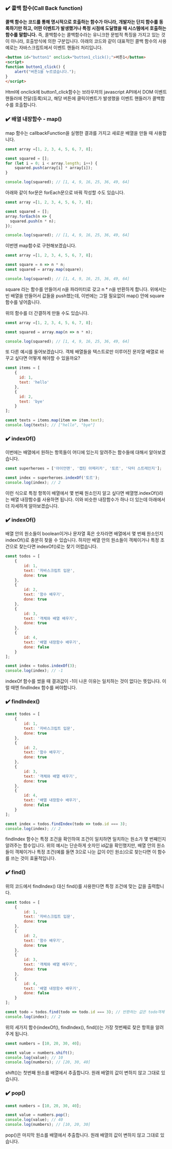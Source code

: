 ### ✔️ 콜백 함수(Call Back function)

**콜백 함수는 코드를 통해 명시적으로 호출하는 함수가 아니라, 개발자는 단지 함수를 동록하기만 하고, 어떤 이벤트가 발생했거나 특정 시점에 도달했을 때 시스템에서 호출하는 함수를 말합니다.**
 즉, 콜백함수는 콜백함수라는 유니크한 문법적 특징을 가지고 있는 것이 아니라, 호출방식에 의한 구분입니다. 아래의 코드와 같이 대표적인 콜백 함수의 사용 예로는 자바스크립트에서 이벤트 핸들러 처리입니다. 

```html
<button id="button1" onclick="button1_click();">버튼1</button>
<script>
function button1_click() {
	alert("버튼1을 누르셨습니다.");
}
</script>
```

Html에 onclick에 button1_click함수는 브라우저의 javascript API에서 DOM 이벤트 핸들러에 전달(등록)되고, 해당 버튼에 클릭이벤트가 발생했을 이벤트 핸들러가 콜백함수를 호출합니다.

### ✔️ 배열 내장함수 - map()

map 함수는 callbackFunction을 실행한 결과를 가지고 새로운 배열을 만들 때 사용합니다.

```jsx
const array =[1, 2, 3, 4, 5, 6, 7, 8];

const squared = [];
for (let i = 0; i < array.length; i++) {
    squared.push(array[i] * array[i]);
}

console.log(squared); // [1, 4, 9, 16, 25, 36, 49, 64]
```

아래와 같이 for문은 forEach문으로 바꿔 작성할 수도 있습니다. 

```jsx
const array =[1, 2, 3, 4, 5, 6, 7, 8];

const squared = [];
array.forEach(n => {
  squared.push(n * n);
});

console.log(squared); // [1, 4, 9, 16, 25, 36, 49, 64]
```

이번엔 map함수로 구현해보겠습니다. 

```jsx
const array =[1, 2, 3, 4, 5, 6, 7, 8];

const square = n => n * n;
const squared = array.map(square);

console.log(squared); // [1, 4, 9, 16, 25, 36, 49, 64]
```

square 라는 함수를 만들어서 n을 파라미터로 갖고 n * n을 반환하게 합니다. 위에서는 빈 배열을 만들어서 값들을 push했는데, 이번에는 그럴 필요없이 map() 안에 square 함수를 넣어줍니다. 

위의 함수를 더 간결하게 만들 수도 있습니다. 

```jsx
const array =[1, 2, 3, 4, 5, 6, 7, 8];

const squared = array.map(n => n * n);

console.log(squared); // [1, 4, 9, 16, 25, 36, 49, 64]
```

또 다른 예시를 들어보겠습니다. 객체 배열들을 텍스트로만 이루어진 문자열 배열로 바꾸고 싶다면 어떻게 해야할 수 있을까요? 

```jsx
const items = [
    {
      id: 1,
      text: 'hello'
    },
    {
      id: 2,
      text: 'bye'
    }
];

const texts = items.map(item => item.text);
console.log(texts); // ["hello", "bye"]
```

### ✔️ indexOf()

이번에는 배열에서 원하는 항목들이 어디에 있는지 알려주는 함수들에 대해서 알아보겠습니다. 

```jsx
const superheroes = ['아이언맨', '캡틴 아메리카', '토르', '닥터 스트레인지'];

const index = superheroes.indexOf('토르');
console.log(index); // 2
```

이런 식으로 특정 항목이 배열에서 몇 번째 원소인지 알고 싶다면 배열명.indexOf()라는 배열 내장함수를 사용하면 됩니다. 이와 비슷한 내장함수가 하나 더 있는데 아래에서 더 자세하게 알아보겠습니다. 

### ✔️ indexOf()

배열 안의 원소들이 boolean이거나 문자열 혹은 숫자라면 배열에서 몇 번째 원소인지 indexOf()로 충분히 찾을 수 있습니다. 하지만 배열 안의 원소들이 객체이거나 특정 조건으로 찾는다면 indexOf()로는 찾기 어렵습니다. 

```jsx
const todos = [
    {
        id: 1,
        text: '자바스크립트 입문',
        done: true
    },
    {
        id: 2,
        text: '함수 배우기',
        done: true
    },
    {
        id: 3,
        text: '객체와 배열 배우기',
        done: true
    },
    {
        id: 4,
        text: '배열 내장함수 배우기',
        done: false
    }
];

const index = todos.indexOf(3);
console.log(index); // -1
```

indexOf 함수를 썼을 때 결과값이 -1이 나온 이유는 일치하는 것이 없다는 뜻입니다. 이럴 때엔 findIndex 함수를 써야합니다. 

### ✔️ findIndex()

```jsx
const todos = [
    {
        id: 1,
        text: '자바스크립트 입문',
        done: true
    },
    {
        id: 2,
        text: '함수 배우기',
        done: true
    },
    {
        id: 3,
        text: '객체와 배열 배우기',
        done: true
    },
    {
        id: 4,
        text: '배열 내장함수 배우기',
        done: false
    }
];

const index = todos.findIndex(todo => todo.id === 3);
console.log(index); // 2
```

findIndex 함수는 특정 조건을 확인하여 조건이 일치하면 일치하는 원소가 몇 번째인지 알려주는 함수입니다. 위의 예시는 단순하게 숫자인 id값을 확인했지만, 배열 안의 원소들이 객체이거나 특정 조건(예를 들면 3으로 나눈 값이 0인 원소)으로 찾는다면 이 함수를 쓰는 것이 효율적입니다. 

### ✔️ find()

위의 코드에서 findIndex() 대신 find()를 사용한다면 특정 조건에 맞는 값을 출력합니다.

```jsx
const todos = [
    {
        id: 1,
        text: '자바스크립트 입문',
        done: true
    },
    {
        id: 2,
        text: '함수 배우기',
        done: true
    },
    {
        id: 3,
        text: '객체와 배열 배우기',
        done: true
    },
    {
        id: 4,
        text: '배열 내장함수 배우기',
        done: false
    }
];

const todo = todos.find(todo => todo.id === 3); // 반환하는 값은 todo객체 
console.log(index); // 2 
```

위의 세가지 함수(indexOf(), findIndex(), find())는 가장 첫번째로 찾은 항목을 알려주게 됩니다.

```jsx
const numbers = [10, 20, 30, 40];

const value = numbers.shift();
console.log(value); // 10 
console.log(numbers); // [20, 30, 40]
```

shift()는 첫번째 원소를 배열에서 추출합니다. 원래 배열의 값이 변하지 않고 그대로 있습니다. 

### ✔️ pop()

```jsx
const numbers = [10, 20, 30, 40];

const value = numbers.pop();
console.log(value); // 40
console.log(numbers); // [10, 20, 30]
```

pop()은 마지막 원소를 배열에서 추출합니다. 원래 배열의 값이 변하지 않고 그대로 있습니다.
